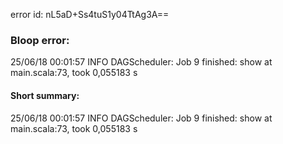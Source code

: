 error id: nL5aD+Ss4tuS1y04TtAg3A==
### Bloop error:

25/06/18 00:01:57 INFO DAGScheduler: Job 9 finished: show at main.scala:73, took 0,055183 s
#### Short summary: 

25/06/18 00:01:57 INFO DAGScheduler: Job 9 finished: show at main.scala:73, took 0,055183 s
